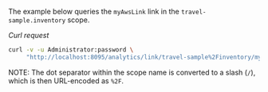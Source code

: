 The example below queries the `myAwsLink` link in the `travel-sample.inventory` scope.

*Curl request*

``` sh
curl -v -u Administrator:password \
     "http://localhost:8095/analytics/link/travel-sample%2Finventory/myAwsLink"
```

NOTE: The dot separator within the scope name is converted to a slash (`/`), which is then URL-encoded as `%2F`.
